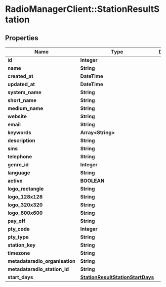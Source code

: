 # RadioManagerClient::StationResultStation

## Properties
Name | Type | Description | Notes
------------ | ------------- | ------------- | -------------
**id** | **Integer** |  | [optional] 
**name** | **String** |  | [optional] 
**created_at** | **DateTime** |  | [optional] 
**updated_at** | **DateTime** |  | [optional] 
**system_name** | **String** |  | [optional] 
**short_name** | **String** |  | [optional] 
**medium_name** | **String** |  | [optional] 
**website** | **String** |  | [optional] 
**email** | **String** |  | [optional] 
**keywords** | **Array&lt;String&gt;** |  | [optional] 
**description** | **String** |  | [optional] 
**sms** | **String** |  | [optional] 
**telephone** | **String** |  | [optional] 
**genre_id** | **Integer** |  | [optional] 
**language** | **String** |  | [optional] 
**active** | **BOOLEAN** |  | [optional] 
**logo_rectangle** | **String** |  | [optional] 
**logo_128x128** | **String** |  | [optional] 
**logo_320x320** | **String** |  | [optional] 
**logo_600x600** | **String** |  | [optional] 
**pay_off** | **String** |  | [optional] 
**pty_code** | **Integer** |  | [optional] 
**pty_type** | **String** |  | [optional] 
**station_key** | **String** |  | [optional] 
**timezone** | **String** |  | [optional] 
**metadataradio_organisation** | **String** |  | [optional] 
**metadataradio_station_id** | **String** |  | [optional] 
**start_days** | [**StationResultStationStartDays**](StationResultStationStartDays.md) |  | [optional] 


